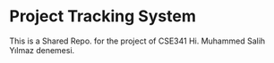 # Project Tracking System
This is a Shared Repo. for the project of CSE341
Hi.
Muhammed Salih Yılmaz denemesi.
